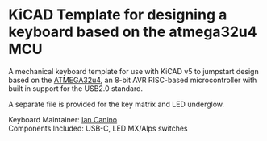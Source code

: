 # KiCAD Template for designing a keyboard based on the atmega32u4 MCU

A mechanical keyboard template for use with KiCAD v5 to jumpstart design based on the [ATMEGA32u4](https://www.microchip.com/wwwproducts/en/ATmega32u4), an 8-bit AVR RISC-based microcontroller with built in support for the USB2.0 standard.

A separate file is provided for the key matrix and LED underglow.

Keyboard Maintainer: [Ian Canino](https://github.com/CaninoDev)  
Components Included: USB-C, LED MX/Alps switches
